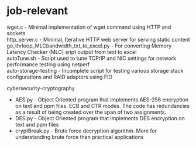 # job-relevant

wget.c - Minimal implementation of wget command using HTTP and sockets \
http_server.c - Minimal, Iterative HTTP web server for serving static content \
go_thrloop_MLCbandwidth_txt_to_excel.py - For converting Memory Latency Checker (MLC) sript output from text to excel \
autoTune.sh - Script used to tune TCP/IP and NIC settings for network performance testing using netperf \
auto-storage-testing - Incomplete script for testing various storage stack configurations and RAID adapters using FIO 

cybersecurity-cryptography
  - AES.py - Object Oriented program that implements AES-256 encryption on text and ppm files. ECB and CTR modes. The code has redundancies as a result of being created over the span of two assignments.
  - DES.py - Object Oriented program that implements DES encryption on text and ppm files 
  - cryptBreak.py - Brute force decryption algorithm. More for understanding brute force than practical applications 
